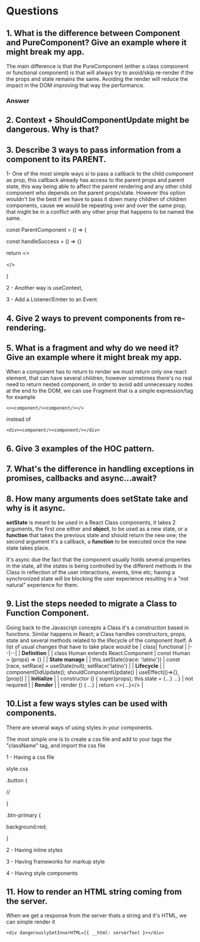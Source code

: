 # Questions

## 1. What is the difference between Component and PureComponent? Give an example where it might break my app.

The main difference is that the PureComponent (either a class component or functional component) is that will always try to avoid/skip re-render if the the props and state remains the same. Avoiding the render will reduce the impact in the DOM improving that way the performance.

### Answer

## 2. Context + ShouldComponentUpdate might be dangerous. Why is that?

## 3. Describe 3 ways to pass information from a component to its PARENT.

1- One of the most simple ways si to pass a callback to the child component as prop, this callback already has access to the parent props and parent state, this way being able to affect the parent rendering and any other child component who depends on the parent props/state. However this option wouldn't be the best if we have to pass it down many children of children components, cause we would be repeating over and over the same prop, that might be in a conflict with any other prop that happens to be named the same.

const ParentComponent = () => {

const handleSuccess = () => {}

return <>

<ChildComponent onSuccess={handleSuccess}/>

</>

}

2 - Another way is useContext,

3 - Add a Listener/Emiter to an Event.

## 4. Give 2 ways to prevent components from re-rendering.

## 5. What is a fragment and why do we need it? Give an example where it might break my app.

When a component has to return to render we must return only one react element, that can have several children, however sometimes there's no real need to return nested component, in order to avoid add unnecessary nodes at the end to the DOM, we can use Fragment that is a simple expression/tag for example

    <><component/><component/></>

instead of

    <div><component/><component/></div>

## 6. Give 3 examples of the HOC pattern.

## 7. What's the difference in handling exceptions in promises, callbacks and async…await?

## 8. How many arguments does setState take and why is it async.

**setState** is meant to be used in a React Class components, it takes 2 arguments, the first one either and **object**, to be used as a new state, or a **function** that takes the previous state and should return the new one; the second argument it's a callback, a **function** to be executed once the new state takes place.

It's async due the fact that the component usually holds several properties in the state, all the states is being controlled by the different methods in the Class in reflection of the user interactions, events, time etc; having a synchronized state will be blocking the user experience resulting in a "not natural" experience for them.

## 9. List the steps needed to migrate a Class to Function Component.

Going back to the Javascript concepts a Class it's a construction based in functions. Similar happens in React; a Class handles constructors, props, state and several methods related to the lifecycle of the component itself.
A list of usual changes that have to take place would be
| class| functional |
|--|--|
| **Definition** |
| class Human extends React.Component | const Human = (props) => {} |
| **State manage** |
| this.setState({race: 'latino'}) | const [race, setRace] = useState(null); setRace('latino') |
| **Lifecycle** |
| componentDidUpdate(); shouldComponentUpdate() | useEffect(()=>{}, [prop]) |
| **Initialize** |
| constructor () { super(props); this.state = {...} ...} | not required |
| **Render** |
| render () { ...} | return <>{...}</> |

## 10.List a few ways styles can be used with components.

There are several ways of using styles in your components.

The most simple one is to create a css file and add to your tags the "className" tag, and import the css file

1 - Having a css file

style.css

.button {

//

}

.btn-primary {

background:red;

}

2 - Having inline styles

3 - Having frameworks for markup style

4 - Having style components

## 11. How to render an HTML string coming from the server.

When we get a response from the server thats a string and it's HTML, we can simple render it

    <div dangerouslySetInnerHTML={{ __html: serverText }></div>
